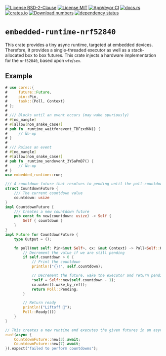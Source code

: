 [![License BSD-2-Clause](https://img.shields.io/badge/License-BSD--2--Clause-blue.svg)](https://opensource.org/licenses/BSD-2-Clause)
[![License MIT](https://img.shields.io/badge/License-MIT-blue.svg)](https://opensource.org/licenses/MIT)
[![AppVeyor CI](https://ci.appveyor.com/api/projects/status/github/KizzyCode/embedded-runtime-rust?svg=true)](https://ci.appveyor.com/project/KizzyCode/embedded-runtime-rust)
[![docs.rs](https://docs.rs/embedded-runtime/badge.svg)](https://docs.rs/embedded-runtime)
[![crates.io](https://img.shields.io/crates/v/embedded-runtime.svg)](https://crates.io/crates/embedded-runtime)
[![Download numbers](https://img.shields.io/crates/d/embedded-runtime.svg)](https://crates.io/crates/embedded-runtime)
[![dependency status](https://deps.rs/crate/embedded-runtime/latest/status.svg)](https://deps.rs/crate/embedded-runtime)

# `embedded-runtime-nrf52840`
This crate provides a tiny async runtime, targeted at embedded devices. Therefore, it provides a single-threaded
executor as well as a stack-allocated box to box futures. This crate injects a hardware implementation for the
`nrf52840`, based upon `wfe`/`sev`.

## Example
```rust
# use core::{
#     future::Future,
#     pin::Pin,
#     task::{Poll, Context}
# };
#
# /// Blocks until an event occurs (may wake spuriously)
# #[no_mangle]
# #[allow(non_snake_case)]
# pub fn _runtime_waitforevent_TBFzxdKN() {
#     // No-op
# }
# 
# /// Raises an event
# #[no_mangle]
# #[allow(non_snake_case)]
# pub fn _runtime_sendevent_3YSaPmB7() {
#     // No-op
# }
use embedded_runtime::run;

/// A countdown future that resolves to pending until the poll-countdown becomes zero
struct CountdownFuture {
    /// The current countdown value
    countdown: usize
}
impl CountdownFuture {
    /// Creates a new countdown future
    pub const fn new(countdown: usize) -> Self {
        Self { countdown }
    }
}
impl Future for CountdownFuture {
    type Output = ();

    fn poll(mut self: Pin<&mut Self>, cx: &mut Context) -> Poll<Self::Output> {
        // Decrement the value if we are still pending
        if self.countdown > 0 {
            // Print the countdown
            println!("{}!", self.countdown);

            // Decrement the future, wake the executor and return pending
            *self = Self::new(self.countdown - 1);
            cx.waker().wake_by_ref();
            return Poll::Pending;
        }

        // Return ready
        println!("Liftoff 🚀");
        Poll::Ready(())
    }
}

// This creates a new runtime and executes the given futures in an async context
run!(async {
    CountdownFuture::new(3).await;
    CountdownFuture::new(7).await;
}).expect("failed to perform countdowns");
```
